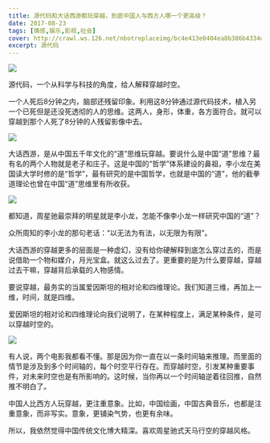 ```yaml
---
title: 源代码和大话西游都玩穿越，到底中国人与西方人哪一个更高级？
date: 2017-08-23
tags: [情感,娱乐,影视,社会]
cover: http://crawl.ws.126.net/nbotreplaceimg/bc4e413e0404ea8b386b4334d5ba150d/03c563a01098c282bffe97ad333496db.jpg
excerpt: 源代码
---
```

![](http://crawl.ws.126.net/nbotreplaceimg/bc4e413e0404ea8b386b4334d5ba150d/03c563a01098c282bffe97ad333496db.jpg)  

源代码，一个从科学与科技的角度，给人解释穿越时空。  

一个人死后8分钟之内，脑部还残留印象。利用这8分钟通过源代码技术，植入另一个已死但是还没死透彻的人的思维。这两人，身形，体重，各方面符合。就可以穿越到那个人死了8分钟的人残留影像中去。

![](http://crawl.ws.126.net/nbotreplaceimg/bc4e413e0404ea8b386b4334d5ba150d/d1658636ab0a16e12c9a7cc071a6b6b3.jpg)  

大话西游，是从中国五千年文化的“道”思维玩穿越。要说什么是中国“道”思维？最有名的两个人物就是老子和庄子。这是中国的“哲学”体系建设的鼻祖，李小龙在美国读大学时修的是“哲学”，最有研究的是中国哲学，也就是中国的“道”，他的截拳道理论也曾在中国“道”思维里有所收获。

![](http://crawl.ws.126.net/nbotreplaceimg/bc4e413e0404ea8b386b4334d5ba150d/b0645b1fdae7688f03224eeb321f3e03.jpg)  

都知道，周星驰最崇拜的明星就是李小龙，怎能不像李小龙一样研究中国的“道”？

众所周知的李小龙的那句老话：“以无法为有法，以无限为有限”。

大话西游的穿越更多的层面是一种虚幻，没有给你硬解释到底怎么穿过去的，而是说借助一个物和媒介，月光宝盒。就这么过去了。更重要的是为什么要穿越，穿越过去干嘛，穿越背后承载的人物感情。

要说穿越，最务实的当属爱因斯坦的相对论和四维理论。我们知道三维，再加上一维，时间，就是四维。

爱因斯坦的相对论和四维理论向我们说明了，在某种程度上，满足某种条件，是可以穿越时空的。

![](http://crawl.ws.126.net/nbotreplaceimg/bc4e413e0404ea8b386b4334d5ba150d/e9acfdcf655477179f1eaf0311b0e22f.jpg)  

有人说，两个电影我都看不懂。那是因为你一直在以一条时间轴来推理。而里面的情节是涉及到多个时间轴的，每个时空平行存在。而穿越时空，引发某种重要事件，对未来时空也是有所影响的。这时候，当你再以一个时间轴逆着往回推，自然推不明白了。

中国人比西方人玩穿越，更注重意象。比如，中国绘画，中国古典音乐，也都是注重意象，而非写实。意象，更铺染气势，也更有余味。

所以，我依然觉得中国传统文化博大精深。喜欢周星驰式天马行空的穿越风格。


